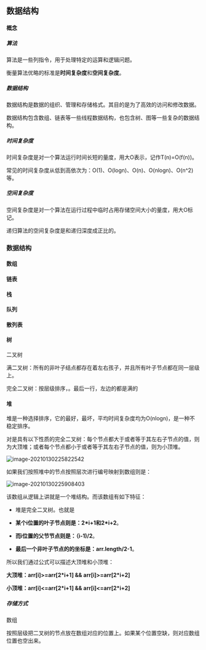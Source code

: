 ## 数据结构

#### 概念

##### 算法

算法是一些列指令，用于处理特定的运算和逻辑问题。

衡量算法优略的标准是**时间复杂度**和**空间复杂度**。

##### 数据结构

数据结构是数据的组织、管理和存储格式。其目的是为了高效的访问和修改数据。

数据结构包含数组、链表等一些线程数据结构，也包含树、图等一些复杂的数据结构。

##### 时间复杂度

时间复杂度是对一个算法运行时间长短的量度，用大O表示，记作T(n)=O(f(n))。

常见的时间复杂度从低到高依次为：O(1)、O(logn)、O(n)、O(nlogn)、O(n^2)等。

##### 空间复杂度

空间复杂度是对一个算法在运行过程中临时占用存储空间大小的量度，用大O标记。

递归算法的空间复杂度是和递归深度成正比的。

### 数据结构



#### 数组

#### 链表

#### 栈

#### 队列

#### 散列表

#### 树

二叉树

满二叉树：所有的非叶子结点都存在着左右孩子，并且所有叶子节点都在同一层级上。

完全二叉树：按层级排序，。最后一行，左边的都是满的

#### 堆

堆是一种选择排序，它的最好，最坏，平均时间复杂度均为O(nlogn)，是一种不稳定排序。

对是具有以下性质的完全二叉树：每个节点都大于或者等于其左右子节点的值，则为大顶堆；或者每个节点都小于或者等于其左右子节点的值，则为小顶堆。

![image-20210130225822542](http://cdn.qiniu.kailaisii.com/typora/20210130225823-163436.png)

如果我们按照堆中的节点按照层次进行编号映射到数组则是：

![image-20210130225908403](http://cdn.qiniu.kailaisii.com/typora/20210130225909-206583.png)

该数组从逻辑上讲就是一个堆结构。而该数组有如下特征：

* 堆是完全二叉树。也就是

* **某个i位置的叶子节点则是：2\*i+1和2\*i+2**。

* **而i位置的父节节点则是：（i-1)/2**。

* **最后一个非叶子节点的的坐标是：arr.length/2-1**。

所以我们通过公式可以描述大顶堆和小顶堆：

**大顶堆：arr[i]>=arr[2\*i+1]  && arr[i]>=arr[2\*i+2]**

**小顶堆：arr[i]<=arr[2\*i+1]  && arr[i]<=arr[2\*i+2]**

##### 存储方式

数组

按照层级把二叉树的节点放在数组对应的位置上。如果某个位置空缺，则对应数组位置也空出来。